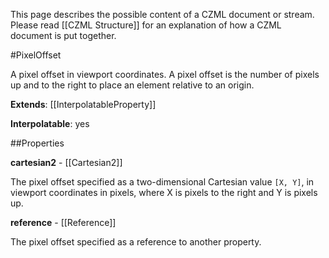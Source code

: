 This page describes the possible content of a CZML document or stream.  Please read [[CZML Structure]] for an explanation of how a CZML document is put together.

#PixelOffset

A pixel offset in viewport coordinates.  A pixel offset is the number of pixels up and to the right to place an element relative to an origin.

**Extends**: [[InterpolatableProperty]]

**Interpolatable**: yes

##Properties

**cartesian2** - [[Cartesian2]]

The pixel offset specified as a two-dimensional Cartesian value `[X, Y]`, in viewport coordinates in pixels, where X is pixels to the right and Y is pixels up.


**reference** - [[Reference]]

The pixel offset specified as a reference to another property.


